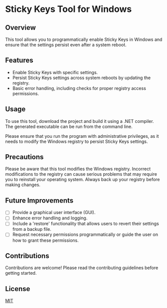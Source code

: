 # Sticky Keys Tool for Windows

## Overview

This tool allows you to programmatically enable Sticky Keys in Windows and ensure that the settings persist even after a system reboot.

## Features

- Enable Sticky Keys with specific settings.
- Persist Sticky Keys settings across system reboots by updating the registry.
- Basic error handling, including checks for proper registry access permissions.

## Usage

To use this tool, download the project and build it using a .NET compiler. The generated executable can be run from the command line.

Please ensure that you run the program with administrative privileges, as it needs to modify the Windows registry to persist Sticky Keys settings.

## Precautions

Please be aware that this tool modifies the Windows registry. Incorrect modifications to the registry can cause serious problems that may require you to reinstall your operating system. Always back up your registry before making changes.

## Future Improvements

- [ ] Provide a graphical user interface (GUI).
- [ ] Enhance error handling and logging.
- [ ] Include a 'restore' functionality that allows users to revert their settings from a backup file.
- [ ] Request necessary permissions programmatically or guide the user on how to grant these permissions.

## Contributions

Contributions are welcome! Please read the contributing guidelines before getting started.

## License

[MIT](https://choosealicense.com/licenses/mit/)
